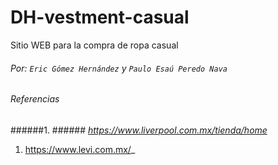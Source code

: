 # DH-vestment-casual
Sitio WEB para la compra de ropa casual
###### Por: `Eric Gómez Hernández` y `Paulo Esaú Peredo Nava`


######  _Referencias_
######1. ###### _https://www.liverpool.com.mx/tienda/home_
1. https://www.levi.com.mx/_
